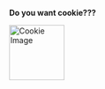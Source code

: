 <div>
  <p><b>Do you want cookie???</b></p>
  <img src="https://www.freepnglogos.com/uploads/cookie-png/cookie-png-images-are-download-crazypngm-4.png" height="100px" alt="Cookie Image">
</div>
